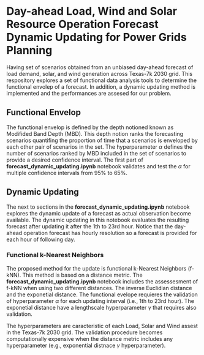 # Day-ahead Load, Wind and Solar Resource Operation Forecast Dynamic Updating for Power Grids Planning

Having set of scenarios obtained from an unbiased day-ahead forecast of load demand, solar, and wind generation across Texas-7k 2030 grid. This respository explores a set of functional data analysis tools to determine the functional envolep of a forecast. In addition, a dynamic updating method is implemented and the performances are assesed for our problem.

## Functional Envelop

The functional envelop is defined by the depth notioned known as Modifided Band Depth (MBD). This depth notion ranks the forecasting scenarios quantifing the proportion of time that a scenarios is enveloped by each other pair of scenarios in the set. The hyperparameter $\alpha$ defines the number of scenarios ranked by MBD included in the set of scenarios to provide a desired confidence interval. The first part of **forecast_dynamic_updating.ipynb** notebook validates and test the $\alpha$ for multiple confidence intervals from 95% to 65%.

## Dynamic Updating

The next to sections in the **forecast_dynamic_updating.ipynb** notebook explores the dynamic update of a forecast as actual observation become available. The dynamic updating in this notebook evaluates the resulting forecast after updating it after the 1th to 23rd hour. Notice that the day-ahead operation forecast has hourly resolution so a forecast is provided for each hour of following day.

### Functional k-Nearest Neighbors

The proposed method for the update is functional k-Nearest Neighbors (f-kNN). This method is based on a distance metric. The **forecast_dynamic_updating.ipynb** notebook includes the assessesment of f-kNN when using two different distances. The inverse Euclidian distance and the exponetial distance. The functional evelope requieres the validation of hyperparameter $\alpha$ for each updating interval (i.e., 1th to 23rd hour). The exponetial distance have a lengthscale hyperparameter $\gamma$ that requires also validation. 

The hyperparameters are caracteristic of each Load, Solar and Wind assest in the Texas-7k 2030 grid. The validation procedure becomes computationally expensive when the distance metric includes any hyperparameter (e.g., exponential distnace $\gamma$ hyperparameter).

